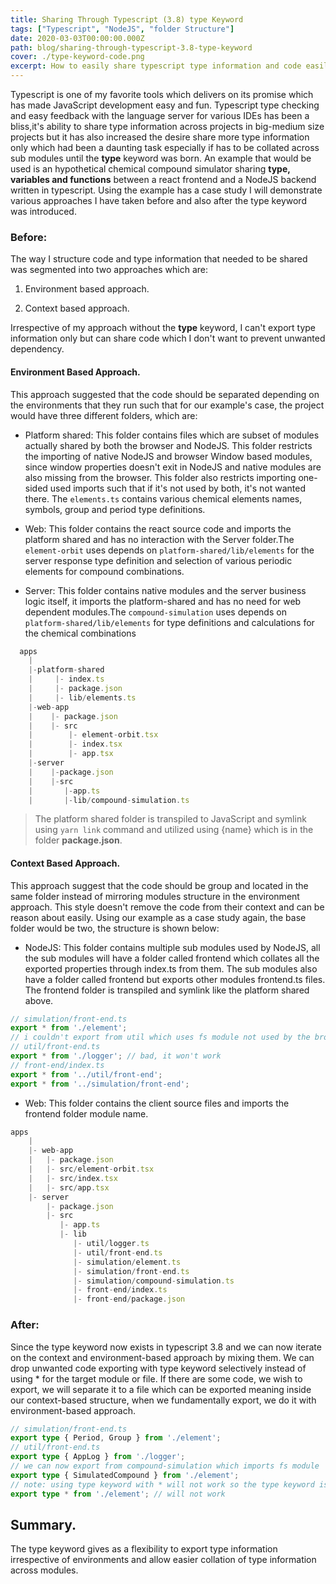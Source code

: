 ```yaml
---
title: Sharing Through Typescript (3.8) type Keyword
tags: ["Typescript", "NodeJS", "folder Structure"]
date: 2020-03-03T00:00:00.000Z
path: blog/sharing-through-typescript-3.8-type-keyword
cover: ./type-keyword-code.png
excerpt: How to easily share typescript type information and code easily across mutiple projects.
---
```


Typescript is one of my favorite tools which delivers on its promise which has made JavaScript development easy and fun. Typescript type checking and easy feedback with the language server for various IDEs has been a bliss,it's ability to share type information across projects in big-medium size projects but it has also increased the desire share more type information only which had been a daunting task especially if has to be collated across sub modules until the **type** keyword was born. An example that would be used is an hypothetical chemical compound simulator sharing **type, variables and functions** between a react frontend and a NodeJS backend written in typescript. Using the example has a case study I will demonstrate various approaches I have taken before and also after the type keyword was introduced.

### Before:

The way I structure code and type information that needed to be shared was segmented into two approaches which are:

1.  Environment based approach.

2.  Context based approach.

Irrespective of my approach without the __type__ keyword, I can't export type information only but can share code which I don't want to prevent unwanted dependency.

#### Environment Based Approach.

This approach suggested that the code should be separated depending on the environments that they run such that for our example's case, the project would have three different folders, which are:

-   Platform shared: This folder contains files which are subset of modules actually shared by both the browser and NodeJS. This folder restricts the importing of native NodeJS and browser Window based modules, since window properties doesn't exit in NodeJS and native modules are also missing from the browser. This folder also restricts importing one-sided used imports such that if it's not used by both, it's not wanted there. The `elements.ts` contains various chemical elements names, symbols, group and period type definitions.

-   Web: This folder contains the react source code and imports the platform shared and has no interaction with the Server folder.The `element-orbit` uses depends on `platform-shared/lib/elements` for the server response type definition and selection of various periodic elements for compound combinations.

-   Server: This folder contains native modules and the server business logic itself, it imports the platform-shared and has no need for web dependent modules.The `compound-simulation` uses depends on `platform-shared/lib/elements` for type definitions and calculations for the chemical combinations
``` ts
  apps
    |
    |-platform-shared
    |     |- index.ts
    |     |- package.json
    |     |- lib/elements.ts
    |-web-app
    |    |- package.json
    |    |- src
    |        |- element-orbit.tsx
    |        |- index.tsx
    |        |- app.tsx
    |-server
    |    |-package.json
    |    |-src
    |       |-app.ts
    |       |-lib/compound-simulation.ts
```
> The platform shared folder is transpiled to JavaScript and symlink using ```yarn link``` command and utilized using {name} which is in the folder __package.json__.

#### Context Based Approach.

This approach suggest that the code should be group and located in the same folder instead of mirroring modules structure in the environment approach. This style doesn't remove the code from their context and can be reason about easily. Using our example as a case study again, the base folder would be two, the structure is shown below:

-   NodeJS: This folder contains multiple sub modules used by NodeJS, all the sub modules will have a folder called frontend which collates all the exported properties through index.ts from them. The sub modules also have a folder called frontend but exports other modules frontend.ts files. The frontend folder is transpiled and symlink like the platform shared above.
```ts
// simulation/front-end.ts
export * from './element';
// i couldn't export from util which uses fs module not used by the browser
// util/front-end.ts
export * from './logger'; // bad, it won't work
// front-end/index.ts
export * from '../util/front-end';
export * from '../simulation/front-end';
 ```
-   Web: This folder contains the client source files and imports the frontend folder module name.
``` ts
apps
    |
    |- web-app
    |   |- package.json
    |   |- src/element-orbit.tsx
    |   |- src/index.tsx
    |   |- src/app.tsx
    |- server
        |- package.json
        |- src
           |- app.ts
           |- lib
              |- util/logger.ts
              |- util/front-end.ts
              |- simulation/element.ts
              |- simulation/front-end.ts
              |- simulation/compound-simulation.ts
              |- front-end/index.ts
              |- front-end/package.json
```

### After:

Since the type keyword now exists in typescript 3.8 and we can now iterate on the context and environment-based approach by mixing them. We can drop unwanted code exporting with type keyword selectively instead of using \* for the target module or file. If there are some code, we wish to export, we will separate it to a file which can be exported meaning inside our context-based structure, when we fundamentally export, we do it with environment-based approach.
```typescript
// simulation/front-end.ts
export type { Period, Group } from './element';
// util/front-end.ts
export type { AppLog } from './logger';
// we can now export from compound-simulation which imports fs module
export type { SimulatedCompound } from './element';
// note: using type keyword with * will not work so the type keyword is selecctive
export type * from './element'; // will not work

```
## Summary.

The type keyword gives as a flexibility to export type information irrespective of environments and allow easier collation of type information across modules.
